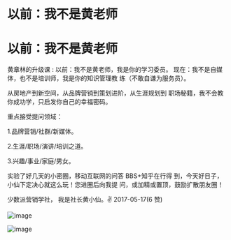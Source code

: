 # 以前：我不是黄老师

# 以前：我不是黄老师

黄章林的升级课 : 以前：我不是黄老师，我是你的学习委员。 现在：我不是自媒体，也不是培训师，我是你的知识管理教 练（不敢自谦为服务员）。

从房地产到新空间，从品牌营销到策划进阶，从生涯规划到 职场秘籍，我不会教你成功学，只启发你自己的幸福密码。

重点接受提问领域：

1.品牌营销/社群/新媒体。

2.生涯/职场/演讲/培训之道。

3.兴趣/事业/家庭/男女。

实验了好几天的小密圈，移动互联网的问答 BBS+知乎在行得 到，今天好日子，小仙下定决心就这么玩！您进圈后向我提 问，或加精或置顶，鼓励扩散朋友圈！

少数派营销学社， 我是社长黄小仙。✌ 2017-05-17(6 赞)

![image](img/Image_580.png)

![image](img/Image_581.png)